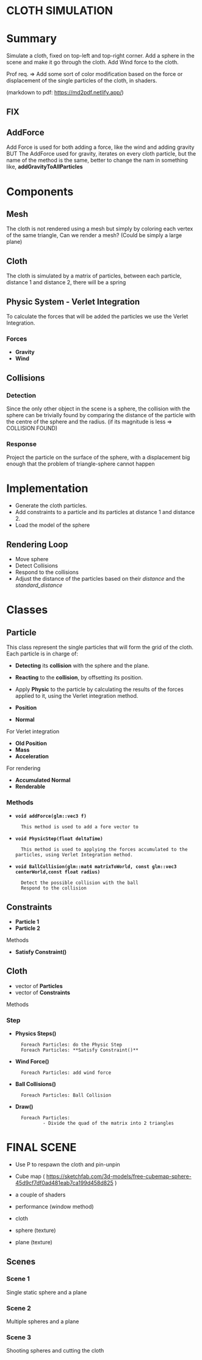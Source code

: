 # **CLOTH SIMULATION**

# Summary

Simulate a cloth, fixed on top-left and top-right corner.
Add a sphere in the scene and make it go through the cloth.
Add Wind force to the cloth.

Prof req. => Add some sort of color modification based on the force or displacement of the single particles of the cloth, in shaders.

(markdown to pdf: https://md2pdf.netlify.app/)

## FIX

## AddForce

Add Force is used for both adding a force, like the wind and adding gravity
BUT 
The AddForce used for gravity, iterates on every cloth particle, but the name of the method is the same,
better to change the nam in something like, **addGravityToAllParticles**

# **Components**

## **Mesh**
The cloth is not rendered using a mesh but simply by coloring each vertex of the same triangle,
Can we render a mesh? (Could be simply a large plane)

## **Cloth**

The cloth is simulated by a matrix of particles, between each particle, distance 1 and distance 2, there will be a spring

## **Physic System - Verlet Integration**

To calculate the forces that will be added the particles we use the Verlet Integration.

### **Forces**

- **Gravity**
- **Wind**

## **Collisions**

### **Detection**
Since the only other object in the scene is a sphere, the collision with the sphere can be trivially found by comparing the distance of the particle with the centre of the sphere and the radius. (if its magnitude is less => COLLISION FOUND)

### **Response**
Project the particle on the surface of the sphere, with a displacement big enough that the problem of triangle-sphere cannot happen


# Implementation


- Generate the cloth particles.
- Add constraints to a particle and its particles at distance 1 and distance 2.
- Load the model of the sphere

## Rendering Loop

- Move sphere
- Detect Collisions
- Respond to the collisions
- Adjust the distance of the particles based on their *distance* and the *standard_distance*


# **Classes**

## **Particle**

This class represent the single particles that will form the grid of the cloth. Each particle is in charge of:
- **Detecting** its **collision** with the sphere and the plane.
- **Reacting** to the **collision**, by offsetting its position.
- Apply **Physic** to the particle by calculating the results of the forces applied to it, using the Verlet integration method. 

- **Position**
- **Normal**


For Verlet integration


- **Old Position**
- **Mass**
- **Acceleration**

For rendering

- **Accumulated Normal**
- **Renderable**


### **Methods**

- **``` void addForce(glm::vec3 f) ```**
        
        This method is used to add a fore vector to

- **```	void PhysicStep(float deltaTime) ```**

        This method is used to applying the forces accumulated to the particles, using Verlet Integration method.

- **``` void BallCollision(glm::mat4 matrixToWorld, const glm::vec3 centerWorld,const float radius) ```**

        Detect the possible collision with the ball
        Respond to the collision



## **Constraints**

- **Particle 1**
- **Particle 2**


Methods

- **Satisfy Constraint()**


## **Cloth**

- vector of **Particles**
- vector of **Constraints**


Methods

### **Step**

- **Physics Steps()**

        Foreach Particles: do the Physic Step
        Foreach Particles: **Satisfy Constraint()**

- **Wind Force()**

        Foreach Particles: add wind force

- **Ball Collisions()**

        Foreach Particles: Ball Collision

- **Draw()**

        Foreach Particles: 
                - Divide the quad of the matrix into 2 triangles


# **FINAL SCENE**

- Use P to respawn the cloth and pin-unpin

- Cube map (
https://sketchfab.com/3d-models/free-cubemap-sphere-45d9cf7df0ad481eab7ca199d458d825
)
- a couple of shaders
- performance (window method)
- cloth
- sphere (texture)
- plane (texture)

## **Scenes**


### **Scene 1**
Single static sphere and a plane


### **Scene 2**
Multiple spheres and a plane


### **Scene 3**
Shooting spheres and cutting the cloth
